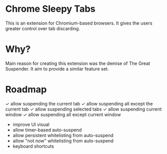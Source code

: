 # Chrome Sleepy Tabs

This is an extension for Chromium-based browsers. It gives the users greater control over tab discarding.

# Why?

Main reason for creating this extension was the demise of The Great Suspender.
It aim to provide a similar feature set.

# Roadmap

✓ allow suspending the current tab
✓ allow suspending all except the current tab
✓ allow suspending selected tabs
✓ allow suspending current window
✓ allow suspending all except current window
- improve UI visual
- allow timer-based auto-suspend
- allow persistent whitelisting from auto-suspend
- allow "not now" whitelisting from auto-suspend
- keyboard shortcuts